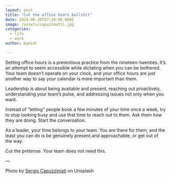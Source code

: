 ```yaml
---
layout: post
title: "Cut the office hours bullshit"
date: 2024-06-20T07:29:00.000Z
image: /assets/capuzimatti.jpg
categories:
  - life
  - work
author: Daniel

---
```

Setting office hours is a pretentious practice from the nineteen-twenties. It’s an attempt to seem accessible while dictating when you can be bothered. Your team doesn’t operate on your clock, and your office hours are just another way to say your calendar is more important than them. <!--more-->

Leadership is about being available and present, reaching out proactively, understanding your team’s pulse, and addressing issues not only when you want.

Instead of “letting” people book a few minutes of your time once a week, try to stop looking busy and use that time to reach out to them. Ask them how they are doing. Start the conversation.

As a leader, your time belongs to your team. You are there for them, and the least you can do is be genuinely present and approachable, or get out of the way.

Cut the pretense. Your team does not need this.


—

Photo by [Sergio Capuzzimati](https://unsplash.com/@sergio_capuzzimati?utm_content=creditCopyText&utm_medium=referral&utm_source=unsplash) on Unsplash

